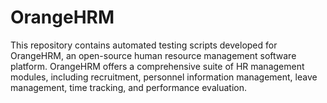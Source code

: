 # OrangeHRM
This repository contains automated testing scripts developed for OrangeHRM, an open-source human resource management software platform. OrangeHRM offers a comprehensive suite of HR management modules, including recruitment, personnel information management, leave management, time tracking, and performance evaluation.
